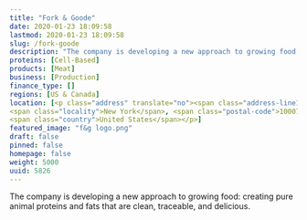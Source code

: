 ```yaml
---
title: "Fork & Goode"
date: 2020-01-23 18:09:58
lastmod: 2020-01-23 18:09:58
slug: /fork-goode
description: "The company is developing a new approach to growing food: creating pure animal proteins and fats that are clean, traceable, and delicious."
proteins: [Cell-Based]
products: [Meat]
business: [Production]
finance_type: []
regions: [US & Canada]
location: [<p class="address" translate="no"><span class="address-line1">Broadway</span><br>
<span class="locality">New York</span>, <span class="postal-code">10007</span><br>
<span class="country">United States</span></p>]
featured_image: "f&g logo.png"
draft: false
pinned: false
homepage: false
weight: 5000
uuid: 5826
---
```

<p>The company is developing a new approach to growing food: creating pure animal proteins and fats that are clean, traceable, and delicious.</p>
